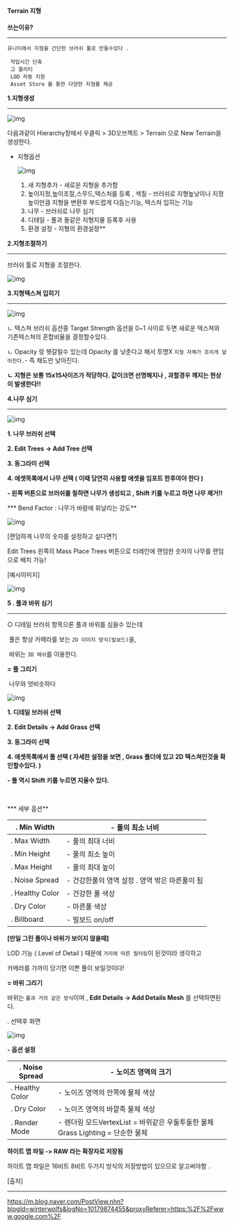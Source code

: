 #### Terrain 지형



**쓰는이유?**

---



```
유니티에서 지형을 간단한 브러쉬 툴로 만들수있다 .

 작업시간 단축 
 고 퀄리티
 LOD 자동 지원
 Asset Store 를 통한 다양한 지형물 제공
```



**1.지형생성**

----



![img](https://cdn.discordapp.com/attachments/735007340733923392/811834714485948446/unknown.png)

다음과같이 Hierarchy창에서 우클릭 > 3D오브젝트 > Terrain 으로 New Terrain을 생성한다.



* 지형옵션

  ![img](https://cdn.discordapp.com/attachments/804184517644386345/811836652372754462/unknown.png)

    1. 새 지형추가 - 새로운 지형을 추가함
    2. 높이지정,높이조절,스무드,텍스처를 등록 , 색칠 -
       브러쉬로 지형높낮이나 지정높이만큼 지형을 변환후 부드럽게 다듬는기능, 택스처 입히는 기능
     3. 나무    - 브러쉬로 나무 심기
     4. 디테일   - 풀과 돌같은 지형지물 등록후 사용
     5. 환경 설정 - 지형의 환경설정**



**2.지형조절하기**

---



브러쉬 툴로 지형을 조절한다.

![img](https://cdn.discordapp.com/attachments/804184517644386345/811841987338698812/unknown.png)



**3.지형텍스쳐 입히기**

---



![img](https://cdn.discordapp.com/attachments/804184517644386345/811840912304898069/unknown.png)



ㄴ 텍스쳐 브러쉬 옵션중 Target Strength 옵션을 0~1 사이로 두면 새로운 텍스쳐와 기존텍스쳐의 혼합비율을 결정할수있다.

ㄴ Opacity 랑 헷갈릴수 있는데 Opacity 를 낮춘다고 해서 투명X `지형 자체가 흐리게 덮어진다.`- 즉 채도만 낮아진다.

**ㄴ 지형은 보통 15x15사이즈가 적당하다. 값이크면 선명해지나 , 과할경우 깨지는 현상이 발생한다!!**



**4.나무 심기**

---



![img](https://cdn.discordapp.com/attachments/804184517644386345/811843641650708520/unknown.png)

**1. 나무 브러쉬 선택**

**2. Edit Trees -> Add Tree 선택**

**3. 동그라미 선택**

**4. 에셋목록에서 나무 선택 ( 이때 당연히 사용할 에셋을 임포트 한후여야 한다 )** 

**- 왼쪽 버튼으로 브러쉬를 칠하면 나무가 생성되고 , Shift 키를 누르고 하면 나무 제거!!** 



 *** Bend Factor : 나무가 바람에 휘날리는 강도**



![img](https://cdn.discordapp.com/attachments/804184517644386345/811843883259396116/unknown.png)



[랜덤하게 나무의 숫자를 설정하고 싶다면?]

 Edit Trees 왼쪽의 Mass Place Trees 버튼으로 터레인에 랜덤한 숫자의 나무를 랜덤으로 배치 가능!



[예시이미지]

![img](https://cdn.discordapp.com/attachments/804184517644386345/811844219425128468/unknown.png)



**5 . 풀과 바위 심기**

---



○ 디테일 브러쉬 항목으론 풀과 바위를 심을수 있는데 

​	풀은 항상 카메라를 보는 `2D 이미지 방식(빌보드)`을, 

​	바위는 `3D 메쉬`를 이용한다.



**= 풀 그리기**

​	나무와 엇비슷하다

![img](https://mblogthumb-phinf.pstatic.net/20131114_110/winterwolfs_1384412889299bm4UL_JPEG/10.jpg?type=w2)

 

 

**1. 디테일 브러쉬 선택**

**2. Edit Details -> Add Grass 선택**

**3. 동그라미 선택**

**4. 에셋목록에서 풀 선택 ( 자세한 설정을 보면 , Grass 폴더에 있고 2D 텍스쳐인것을 확인할수있다. )**

**- 풀 역시 Shift 키를 누르면 지울수 있다.** 

﻿ 



*** 세부 옵션** 

| . Min Width     | - 풀의 최소 너비                               |
| --------------- | ---------------------------------------------- |
| . Max Width     | - 풀의 최대 너비                               |
| . Min Height    | - 풀의 최소 높이                               |
| . Max Height    | - 풀의 최대 높이                               |
| . Noise Spread  | - 건강한풀의 영역 설정 . 영역 밖은 마른풀이 됨 |
| . Healthy Color | - 건강한 풀 색상                               |
| . Dry Color     | - 마른풀 색상                                  |
| . Billboard     | - 빌보드 on/off                                |

 

**[만일 그린 풀이나 바위가 보이지 않을때]** 

 LOD 기능 ( Level of Detail ) 때문에 `거리에 따른 필터링`이 된것이라 생각하고

 카메라를 가까이 당기면 이쁜 풀이 보일것이다!

 

 

 

**= 바위 그리기**

 바위는 `풀과 거의 같은 방식`이며 , **Edit Details -> Add Details Mesh** 를 선택하면된다.

 

. 선택후 화면

![img](https://mblogthumb-phinf.pstatic.net/20131114_203/winterwolfs_13844139428133YWkf_JPEG/12.jpg?type=w2)

 

**- 옵션 설정**

| . Noise Spread  | - 노이즈 영역의 크기                                         |
| --------------- | ------------------------------------------------------------ |
| . Healthy Color | - 노이즈 영역의 안쪽에 물체 색상                             |
| . Dry Color     | - 노이즈 영역의 바깥족 물체 색상                             |
| . Render Mode   | - 렌더링 모드VertexList = 바위같은 우둘투둘한 물체Grass Lighting = 단순한 물체 |



**하이트 맵 파일 -> RAW 라는 확장자로 저장됨**

하이트 맵 파일은 16비트 8비트 두가지 방식의 저장방법이 있으므로 알고써야함 .



[출처]

---



https://m.blog.naver.com/PostView.nhn?blogId=winterwolfs&logNo=10179874455&proxyReferer=https:%2F%2Fwww.google.com%2F
